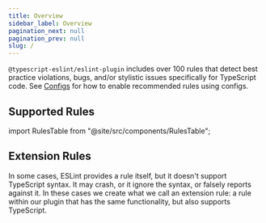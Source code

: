 ```yaml
---
title: Overview
sidebar_label: Overview
pagination_next: null
pagination_prev: null
slug: /
---
```


`@typescript-eslint/eslint-plugin` includes over 100 rules that detect best practice violations, bugs, and/or stylistic issues specifically for TypeScript code.
See [Configs](/docs/linting/configs) for how to enable recommended rules using configs.

## Supported Rules

import RulesTable from "@site/src/components/RulesTable";

<RulesTable />

## Extension Rules

In some cases, ESLint provides a rule itself, but it doesn't support TypeScript syntax.
It may crash, or it ignore the syntax, or falsely reports against it.
In these cases we create what we call an extension rule: a rule within our plugin that has the same functionality, but also supports TypeScript.

<RulesTable extensionRules />
